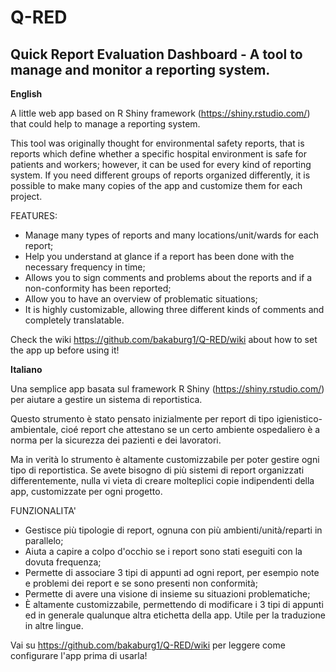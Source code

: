 # Q-RED
## Quick Report Evaluation Dashboard - A tool to manage and monitor a reporting system.

**English**

A little web app based on R Shiny framework (https://shiny.rstudio.com/) that could help to manage a reporting system.

This tool was originally thought for environmental safety reports, that is reports which define whether a specific hospital environment is safe for patients and workers; however, it can be used for every kind of reporting system. If you need different groups of reports organized differently, it is possible to make many copies of the app and customize them for each project.

FEATURES:
  - Manage many types of reports and many locations/unit/wards for each report;
  - Help you understand at glance if a report has been done with the necessary frequency in time;
  - Allows you to sign comments and problems about the reports and if a non-conformity has been reported;
  - Allow you to have an overview of problematic situations;
  - It is highly customizable, allowing three different kinds of comments and completely translatable.
  
Check the wiki https://github.com/bakaburg1/Q-RED/wiki about how to set the app up before using it!

**Italiano**

Una semplice app basata sul framework R Shiny (https://shiny.rstudio.com/) per aiutare a gestire un sistema di reportistica.

Questo strumento è stato pensato inizialmente per report di tipo igienistico-ambientale, cioé report che attestano se un certo ambiente ospedaliero è a norma per la sicurezza dei pazienti e dei lavoratori.

Ma in verità lo strumento è altamente customizzabile per poter gestire ogni tipo di reportistica. Se avete bisogno di più sistemi di report organizzati differentemente, nulla vi vieta di creare molteplici copie indipendenti della app, customizzate per ogni progetto.

FUNZIONALITA'
  - Gestisce più tipologie di report, ognuna con più ambienti/unità/reparti in parallelo;
  - Aiuta a capire a colpo d'occhio se i report sono stati eseguiti con la dovuta frequenza;
  - Permette di associare 3 tipi di appunti ad ogni report, per esempio note e problemi dei report e se sono presenti non conformità;
  - Permette di avere una visione di insieme su situazioni problematiche;
  - È altamente customizzabile, permettendo di modificare i 3 tipi di appunti ed in generale qualunque altra etichetta della app. Utile per la traduzione in altre lingue.

Vai su https://github.com/bakaburg1/Q-RED/wiki per leggere come configurare l'app prima di usarla!
